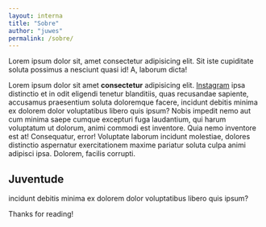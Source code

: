 ```yaml
---
layout: interna
title: "Sobre"
author: "juwes"
permalink: /sobre/
---
```


Lorem ipsum dolor sit, amet consectetur adipisicing elit. Sit iste cupiditate soluta possimus a nesciunt quasi id! A, laborum dicta!

Lorem ipsum dolor sit amet **consectetur** adipisicing elit. [Instagram](https://instagram.com/juwesbm) ipsa distinctio et in odit eligendi tenetur blanditiis, quas recusandae sapiente, accusamus praesentium soluta doloremque facere, incidunt debitis minima ex dolorem dolor voluptatibus libero quis ipsum? Nobis impedit nemo aut cum minima saepe cumque excepturi fuga laudantium, qui harum voluptatum ut dolorum, animi commodi est inventore. Quia nemo inventore est at! Consequatur, error! Voluptate laborum incidunt molestiae, dolores distinctio aspernatur exercitationem maxime pariatur soluta culpa animi adipisci ipsa. Dolorem, facilis corrupti.

## Juventude
incidunt debitis minima ex dolorem dolor voluptatibus libero quis ipsum?

Thanks for reading!

